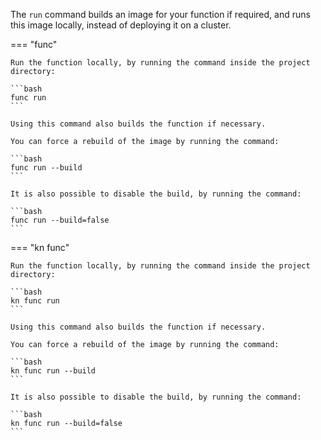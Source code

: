 <!-- Snippet used in the following topics:
- /docs/getting-started/build-run-deploy-func.md
- /docs/functions/build-run-deploy-func.md
-->
The `run` command builds an image for your function if required, and runs this image locally, instead of deploying it on a cluster.

=== "func"

    Run the function locally, by running the command inside the project directory:

    ```bash
    func run
    ```

    Using this command also builds the function if necessary.

    You can force a rebuild of the image by running the command:

    ```bash
    func run --build
    ```

    It is also possible to disable the build, by running the command:

    ```bash
    func run --build=false
    ```

=== "kn func"

    Run the function locally, by running the command inside the project directory:

    ```bash
    kn func run
    ```

    Using this command also builds the function if necessary.

    You can force a rebuild of the image by running the command:

    ```bash
    kn func run --build
    ```

    It is also possible to disable the build, by running the command:

    ```bash
    kn func run --build=false
    ```
